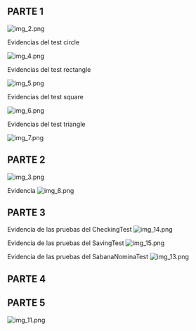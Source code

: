 ## PARTE 1
![img_2.png](img_2.png)

Evidencias del test circle

![img_4.png](img_4.png)

Evidencias del test rectangle

![img_5.png](img_5.png)

Evidencias del test square

![img_6.png](img_6.png)

Evidencias del test triangle

![img_7.png](img_7.png)

## PARTE 2
![img_3.png](img_3.png)

Evidencia
![img_8.png](img_8.png)

## PARTE 3
Evidencia de las pruebas del CheckingTest
![img_14.png](img_14.png)

Evidencia de las pruebas del SavingTest
![img_15.png](img_15.png)

Evidencia de las pruebas del SabanaNominaTest
![img_13.png](img_13.png)

## PARTE 4



## PARTE 5
![img_11.png](img_11.png)